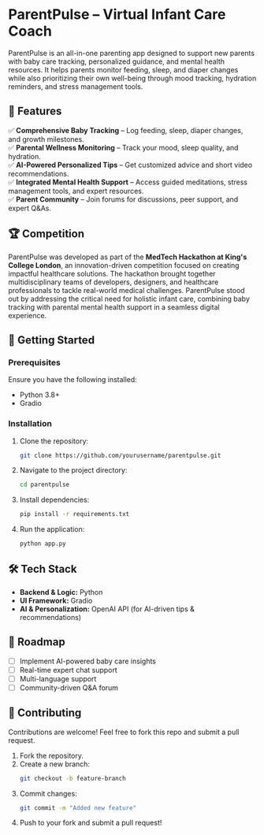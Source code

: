 # ParentPulse – Virtual Infant Care Coach

ParentPulse is an all-in-one parenting app designed to support new parents with baby care tracking, personalized guidance, and mental health resources. It helps parents monitor feeding, sleep, and diaper changes while also prioritizing their own well-being through mood tracking, hydration reminders, and stress management tools.

## 🌟 Features

✅ **Comprehensive Baby Tracking** – Log feeding, sleep, diaper changes, and growth milestones.  
✅ **Parental Wellness Monitoring** – Track your mood, sleep quality, and hydration.  
✅ **AI-Powered Personalized Tips** – Get customized advice and short video recommendations.  
✅ **Integrated Mental Health Support** – Access guided meditations, stress management tools, and expert resources.  
✅ **Parent Community** – Join forums for discussions, peer support, and expert Q&As.  

## 🏆 Competition

ParentPulse was developed as part of the **MedTech Hackathon at King's College London**, an innovation-driven competition focused on creating impactful healthcare solutions. The hackathon brought together multidisciplinary teams of developers, designers, and healthcare professionals to tackle real-world medical challenges. ParentPulse stood out by addressing the critical need for holistic infant care, combining baby tracking with parental mental health support in a seamless digital experience.

## 🚀 Getting Started

### Prerequisites
Ensure you have the following installed:
- Python 3.8+
- Gradio

### Installation
1. Clone the repository:
   ```bash
   git clone https://github.com/yourusername/parentpulse.git
   ```
2. Navigate to the project directory:
   ```bash
   cd parentpulse
   ```
3. Install dependencies:
   ```bash
   pip install -r requirements.txt
   ```
4. Run the application:
   ```bash
   python app.py
   ```

## 🛠 Tech Stack
- **Backend & Logic:** Python
- **UI Framework:** Gradio
- **AI & Personalization:** OpenAI API (for AI-driven tips & recommendations)

## 📌 Roadmap
- [ ] Implement AI-powered baby care insights  
- [ ] Real-time expert chat support  
- [ ] Multi-language support  
- [ ] Community-driven Q&A forum  

## 🤝 Contributing
Contributions are welcome! Feel free to fork this repo and submit a pull request.

1. Fork the repository.
2. Create a new branch:
   ```bash
   git checkout -b feature-branch
   ```
3. Commit changes:
   ```bash
   git commit -m "Added new feature"
   ```
4. Push to your fork and submit a pull request!
